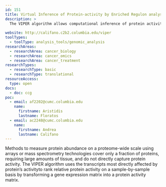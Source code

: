 ```yaml
---
id: 151
title: Virtual Inference of Protein-activity by Enriched Regulon analysis (VIPER)
description: >
  The VIPER algorithm allows computational inference of protein activity on an individual sample from gene expression data. 
  
website: http://califano.c2b2.columbia.edu/viper
toolTypes:
  - toolType: analysis_tools/genomic_analysis
researchAreas:
  - researchArea: cancer_biology
  - researchArea: cancer_omics
  - researchArea: cancer_treatment
researchTypes:
  - researchType: basic
  - researchType: translational
resourceAccess:
  type: open
docs:
  - doc: ccg
poc:
  - email: af2202@cumc.columbia.edu
    name:
      firstname: Aristidis
      lastname: Floratos
  - email: ac2248@cumc.columbia.edu
    name:
      firstname: Andrea
      lastname: Califano
---
```

Methods to measure protein abundance on a proteome-wide scale using arrays or mass spectrometry technologies cover only a fraction of proteins, requiring large amounts of tissue, and do not directly capture protein activity. The VIPER algorithm uses the transcripts most directly affected by protein’s activityto rank relative protein activity on a sample-by-sample  basis by transforming a gene expression matrix into a protein activity matrix.
